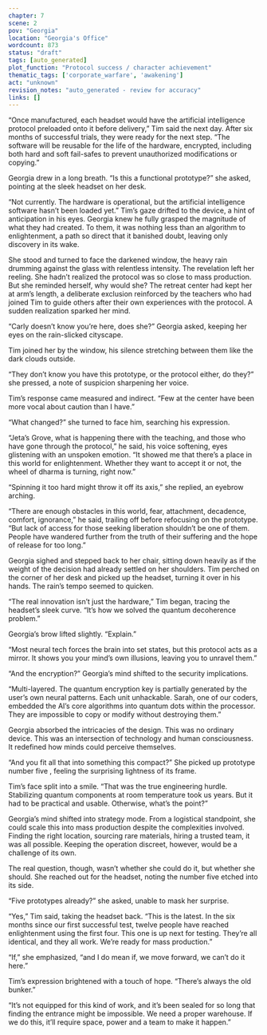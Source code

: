 ```yaml
---
chapter: 7
scene: 2
pov: "Georgia"
location: "Georgia's Office"
wordcount: 873
status: "draft"
tags: [auto_generated]
plot_function: "Protocol success / character achievement"
thematic_tags: ['corporate_warfare', 'awakening']
act: "unknown"
revision_notes: "auto_generated - review for accuracy"
links: []
---
```


“Once manufactured, each headset would have the artificial intelligence protocol preloaded onto it before delivery,” Tim said the next day. After six months of successful trials, they were ready for the next step. “The software will be reusable for the life of the hardware, encrypted, including both hard and soft fail-safes to prevent unauthorized modifications or copying.” 

Georgia drew in a long breath. “Is this a functional prototype?” she asked, pointing at the sleek headset on her desk. 

“Not currently. The hardware is operational, but the artificial intelligence software hasn’t been loaded yet.” Tim’s gaze drifted to the device, a hint of anticipation in his eyes. Georgia knew he fully grasped the magnitude of what they had created. To them, it was nothing less than an algorithm to enlightenment, a path so direct that it banished doubt, leaving only discovery in its wake. 

She stood and turned to face the darkened window, the heavy rain drumming against the glass with relentless intensity. The revelation left her reeling. She hadn’t realized the protocol was so close to mass production. But she reminded herself, why would she? The retreat center had kept her at arm’s length, a deliberate exclusion reinforced by the teachers who had joined Tim to guide others after their own experiences with the protocol. A sudden realization sparked her mind. 

“Carly doesn’t know you’re here, does she?” Georgia asked, keeping her eyes on the rain-slicked cityscape. 

Tim joined her by the window, his silence stretching between them like the dark clouds outside. 

“They don’t know you have this prototype, or the protocol either, do they?” she pressed, a note of suspicion sharpening her voice. 

Tim’s response came measured and indirect. “Few at the center have been more vocal about caution than I have.” 

“What changed?” she turned to face him, searching his expression. 

“Jeta’s Grove, what is happening there with the teaching, and those who have gone through the protocol,” he said, his voice softening, eyes glistening with an unspoken emotion. “It showed me that there’s a place in this world for enlightenment. Whether they want to accept it or not, the wheel of dharma is turning, right now.” 

“Spinning it too hard might throw it off its axis,” she replied, an eyebrow arching. 

“There are enough obstacles in this world, fear, attachment, decadence, comfort, ignorance,” he said, trailing off before refocusing on the prototype. “But lack of access for those seeking liberation shouldn’t be one of them. People have wandered further from the truth of their suffering and the hope of release for too long.” 

Georgia sighed and stepped back to her chair, sitting down heavily as if the weight of the decision had already settled on her shoulders. Tim perched on the corner of her desk and picked up the headset, turning it over in his hands. The rain’s tempo seemed to quicken. 

“The real innovation isn’t just the hardware,” Tim began, tracing the headset’s sleek curve. “It’s how we solved the quantum decoherence problem.” 

Georgia’s brow lifted slightly. “Explain.” 

“Most neural tech forces the brain into set states, but this protocol acts as a mirror. It shows you your mind’s own illusions, leaving you to unravel them.” 

“And the encryption?” Georgia’s mind shifted to the security implications. 

“Multi-layered. The quantum encryption key is partially generated by the user’s own neural patterns. Each unit unhackable. Sarah, one of our coders, embedded the AI’s core algorithms into quantum dots within the processor. They are impossible to copy or modify without destroying them.” 

Georgia absorbed the intricacies of the design. This was no ordinary device. This was an intersection of technology and human consciousness. It redefined how minds could perceive themselves. 

“And you fit all that into something this compact?” She picked up prototype number five   , feeling the surprising lightness of its frame. 

Tim’s face split into a smile. “That was the true engineering hurdle. Stabilizing quantum components at room temperature took us years. But it had to be practical and usable. Otherwise, what’s the point?” 

Georgia’s mind shifted into strategy mode. From a logistical standpoint, she could scale this into mass production despite the complexities involved. Finding the right location, sourcing rare materials, hiring a trusted team, it was all possible. Keeping the operation discreet, however, would be a challenge of its own. 

The real question, though, wasn’t whether she could do it, but whether she should. She reached out for the headset, noting the number five etched into its side. 

“Five prototypes already?” she asked, unable to mask her surprise. 

“Yes,” Tim said, taking the headset back. “This is the latest. In the six months since our first successful test, twelve people have reached enlightenment using the first four. This one is up next for testing. They’re all identical, and they all work. We’re ready for mass production.” 

“If,” she emphasized, “and I do mean if, we move forward, we can’t do it here.” 

Tim’s expression brightened with a touch of hope. “There’s always the old bunker.” 

“It’s not equipped for this kind of work, and it’s been sealed for so long that finding the entrance might be impossible. We need a proper warehouse. If we do this, it’ll require space, power and a team to make it happen.”
